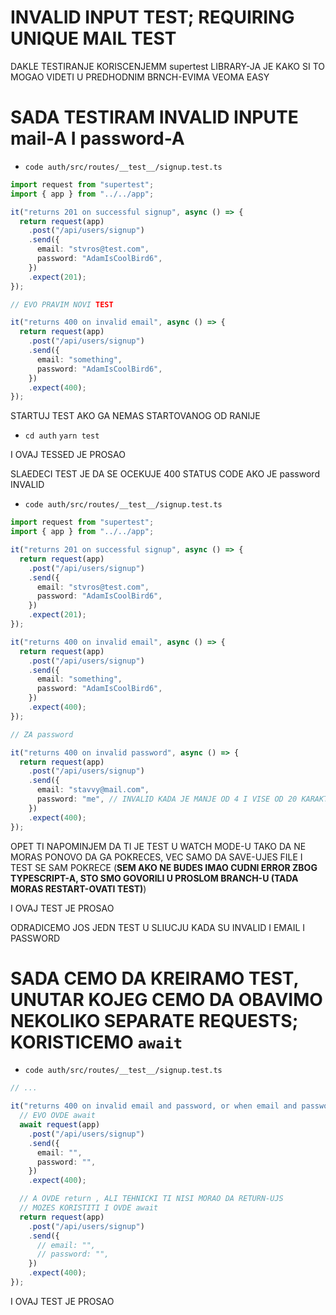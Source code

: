 # INVALID INPUT TEST; REQUIRING UNIQUE MAIL TEST

DAKLE TESTIRANJE KORISCENJEMM supertest LIBRARY-JA JE KAKO SI TO MOGAO VIDETI U PREDHODNIM BRNCH-EVIMA VEOMA EASY

# SADA TESTIRAM INVALID INPUTE mail-A I password-A

- `code auth/src/routes/__test__/signup.test.ts`

```ts
import request from "supertest";
import { app } from "../../app";

it("returns 201 on successful signup", async () => {
  return request(app)
    .post("/api/users/signup")
    .send({
      email: "stvros@test.com",
      password: "AdamIsCoolBird6",
    })
    .expect(201);
});

// EVO PRAVIM NOVI TEST

it("returns 400 on invalid email", async () => {
  return request(app)
    .post("/api/users/signup")
    .send({
      email: "something",
      password: "AdamIsCoolBird6",
    })
    .expect(400);
});

```

STARTUJ TEST AKO GA NEMAS STARTOVANOG OD RANIJE

- `cd auth` `yarn test`

I OVAJ TESSED JE PROSAO

SLAEDECI TEST JE DA SE OCEKUJE 400 STATUS CODE AKO JE password INVALID

- `code auth/src/routes/__test__/signup.test.ts`

```ts
import request from "supertest";
import { app } from "../../app";

it("returns 201 on successful signup", async () => {
  return request(app)
    .post("/api/users/signup")
    .send({
      email: "stvros@test.com",
      password: "AdamIsCoolBird6",
    })
    .expect(201);
});

it("returns 400 on invalid email", async () => {
  return request(app)
    .post("/api/users/signup")
    .send({
      email: "something",
      password: "AdamIsCoolBird6",
    })
    .expect(400);
});

// ZA password

it("returns 400 on invalid password", async () => {
  return request(app)
    .post("/api/users/signup")
    .send({
      email: "stavvy@mail.com",
      password: "me", // INVALID KADA JE MANJE OD 4 I VISE OD 20 KARAKTERA
    })
    .expect(400);
});

```

OPET TI NAPOMINJEM DA TI JE TEST U WATCH MODE-U TAKO DA NE MORAS PONOVO DA GA POKRECES, VEC SAMO DA SAVE-UJES FILE I TEST SE SAM POKRECE (**SEM AKO NE BUDES IMAO CUDNI ERROR ZBOG TYPESCRIPT-A, STO SMO GOVORILI U PROSLOM BRANCH-U (TADA MORAS RESTART-OVATI TEST)**)

I OVAJ TEST JE PROSAO

ODRADICEMO JOS JEDN TEST U SLIUCJU KADA SU INVALID I EMAIL I PASSWORD

# SADA CEMO DA KREIRAMO TEST, UNUTAR KOJEG CEMO DA OBAVIMO NEKOLIKO SEPARATE REQUESTS; KORISTICEMO `await`


- `code auth/src/routes/__test__/signup.test.ts`

```ts
// ...

it("returns 400 on invalid email and password, or when email and password are missing", async () => {
  // EVO OVDE await
  await request(app)
    .post("/api/users/signup")
    .send({
      email: "",
      password: "",
    })
    .expect(400);

  // A OVDE return , ALI TEHNICKI TI NISI MORAO DA RETURN-UJS
  // MOZES KORISTITI I OVDE await
  return request(app)
    .post("/api/users/signup")
    .send({
      // email: "",
      // password: "",
    })
    .expect(400);
});
```

I OVAJ TEST JE PROSAO

